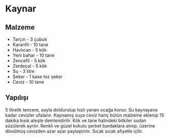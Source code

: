 # Kaynar #

## Malzeme ##

- Tarçın - 3 çubuk
- Karanfil - 10 tane
- Havlıcan - 5 kök
- Yeni bahar - 10 tane
- Zencefil - 5 kök
- Zerdeçal - 5 kök
- Su - 3 litre
- Şeker - 1 kase toz şeker
- Ceviz - 10 tane

## Yapılışı ##

5 litrelik tencere, suyla doldurulup hızlı yanan ocağa konur. Su kaynayana kadar cevizler ufalanır. Kaynamış suya ceviz hariç bütün malzeme eklenip 15 dakika kısık ateşte demlendirilir. Kök ve tane halindeki bitkiler sudan süzülerek ayrılır. Renkli ve güzel kokulu şerbet bardaklara alınıp, üzerine dövülmüş cevizden azar azar paylaştırılır. Sıcak sıcak afiyetle içilir.
